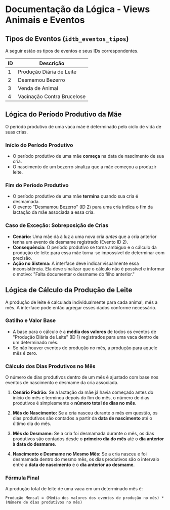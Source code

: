# Documentação da Lógica - Views Animais e Eventos

## Tipos de Eventos (`idtb_eventos_tipos`)

A seguir estão os tipos de eventos e seus IDs correspondentes.

| ID  | Descrição                     |
| --- | ----------------------------- |
| 1   | Produção Diária de Leite      |
| 2   | Desmamou Bezerro              |
| 3   | Venda de Animal               |
| 4   | Vacinação Contra Brucelose    |

## Lógica do Período Produtivo da Mãe

O período produtivo de uma vaca mãe é determinado pelo ciclo de vida de suas crias.

### Início do Período Produtivo
- O período produtivo de uma mãe **começa** na data de nascimento de sua cria.
- O nascimento de um bezerro sinaliza que a mãe começou a produzir leite.

### Fim do Período Produtivo
- O período produtivo de uma mãe **termina** quando sua cria é desmamada.
- O evento "Desmamou Bezerro" (ID 2) para uma cria indica o fim da lactação da mãe associada a essa cria.

### Caso de Exceção: Sobreposição de Crias
- **Cenário:** Uma mãe dá à luz a uma nova cria *antes* que a cria anterior tenha um evento de desmame registrado (Evento ID 2).
- **Consequência:** O período produtivo se torna ambíguo e o cálculo da produção de leite para essa mãe torna-se impossível de determinar com precisão.
- **Ação no Sistema:** A interface deve indicar visualmente essa inconsistência. Ela deve sinalizar que o cálculo não é possível e informar o motivo: "Falta documentar o desmame do filho anterior."

## Lógica de Cálculo da Produção de Leite

A produção de leite é calculada individualmente para cada animal, mês a mês. A interface pode então agregar esses dados conforme necessário.

### Gatilho e Valor Base
- A base para o cálculo é a **média dos valores** de todos os eventos de "Produção Diária de Leite" (ID 1) registrados para uma vaca dentro de um determinado mês.
- Se não houver eventos de produção no mês, a produção para aquele mês é zero.

### Cálculo dos Dias Produtivos no Mês
O número de dias produtivos dentro de um mês é ajustado com base nos eventos de nascimento e desmame da cria associada.

1.  **Cenário Padrão:** Se a lactação da mãe já havia começado antes do início do mês e terminou depois do fim do mês, o número de dias produtivos é simplesmente o **número total de dias no mês**.

2.  **Mês do Nascimento:** Se a cria nasceu durante o mês em questão, os dias produtivos são contados a partir da **data de nascimento** até o último dia do mês.

3.  **Mês do Desmame:** Se a cria foi desmamada durante o mês, os dias produtivos são contados desde o **primeiro dia do mês** até o **dia anterior à data do desmame**.

4.  **Nascimento e Desmame no Mesmo Mês:** Se a cria nasceu e foi desmamada dentro do mesmo mês, os dias produtivos são o intervalo entre a **data de nascimento** e o **dia anterior ao desmame**.

### Fórmula Final
A produção total de leite de uma vaca em um determinado mês é:

`Produção Mensal = (Média dos valores dos eventos de produção no mês) * (Número de dias produtivos no mês)`
